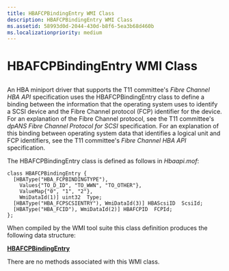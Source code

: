 ```yaml
---
title: HBAFCPBindingEntry WMI Class
description: HBAFCPBindingEntry WMI Class
ms.assetid: 58993d0d-2044-430d-b8f6-5ea3b68d460b
ms.localizationpriority: medium
---
```


# HBAFCPBindingEntry WMI Class


## <span id="ddk_hbafcpbindingentry_wmi_class_kr"></span><span id="DDK_HBAFCPBINDINGENTRY_WMI_CLASS_KR"></span>


An HBA miniport driver that supports the T11 committee's *Fibre Channel HBA API* specification uses the HBAFCPBindingEntry class to define a binding between the information that the operating system uses to identify a SCSI device and the Fibre Channel protocol (FCP) identifier for the device. For an explanation of the Fibre Channel protocol, see the T11 committee's *dpANS Fibre Channel Protocol for SCSI* specification. For an explanation of this binding between operating system data that identifies a logical unit and FCP identifiers, see the T11 committee's *Fibre Channel HBA API* specification.

The HBAFCPBindingEntry class is defined as follows in *Hbaapi.mof*:

```
class HBAFCPBindingEntry {
  [HBAType("HBA_FCPBINDINGTYPE"),
    Values{"TO_D_ID", "TO_WWN", "TO_OTHER"},
    ValueMap{"0", "1", "2"},
    WmiDataId(1)] uint32  Type;
  [HBAType("HBA_FCPSCSIENTRY"), WmiDataId(3)] HBAScsiID  ScsiId;
  [HBAType("HBA_FCID"), WmiDataId(2)] HBAFCPID  FCPId;
};
```

When compiled by the WMI tool suite this class definition produces the following data structure:

[**HBAFCPBindingEntry**](https://msdn.microsoft.com/library/windows/hardware/ff556034)

There are no methods associated with this WMI class.

 

 






